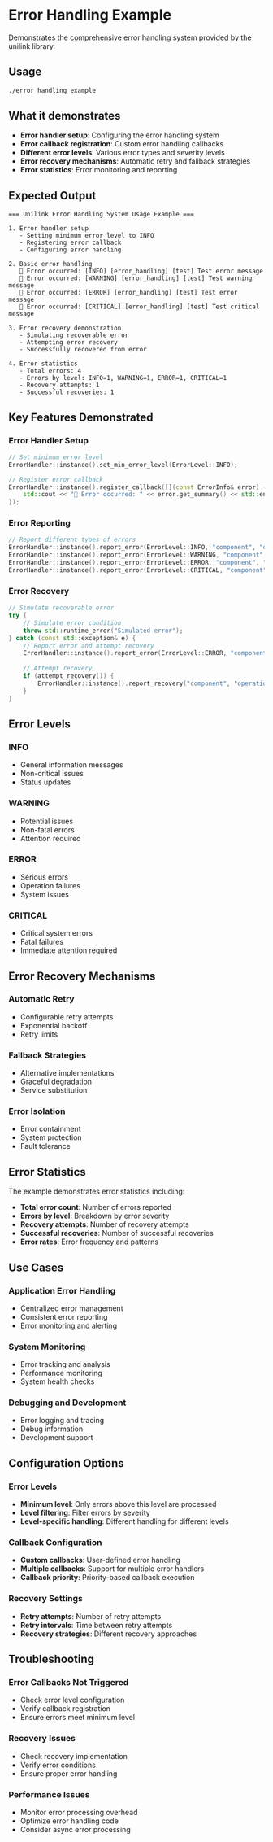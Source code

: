 # Error Handling Example

Demonstrates the comprehensive error handling system provided by the unilink library.

## Usage

```bash
./error_handling_example
```

## What it demonstrates

- **Error handler setup**: Configuring the error handling system
- **Error callback registration**: Custom error handling callbacks
- **Different error levels**: Various error types and severity levels
- **Error recovery mechanisms**: Automatic retry and fallback strategies
- **Error statistics**: Error monitoring and reporting

## Expected Output

```
=== Unilink Error Handling System Usage Example ===

1. Error handler setup
   - Setting minimum error level to INFO
   - Registering error callback
   - Configuring error handling

2. Basic error handling
   🚨 Error occurred: [INFO] [error_handling] [test] Test error message
   🚨 Error occurred: [WARNING] [error_handling] [test] Test warning message
   🚨 Error occurred: [ERROR] [error_handling] [test] Test error message
   🚨 Error occurred: [CRITICAL] [error_handling] [test] Test critical message

3. Error recovery demonstration
   - Simulating recoverable error
   - Attempting error recovery
   - Successfully recovered from error

4. Error statistics
   - Total errors: 4
   - Errors by level: INFO=1, WARNING=1, ERROR=1, CRITICAL=1
   - Recovery attempts: 1
   - Successful recoveries: 1
```

## Key Features Demonstrated

### Error Handler Setup
```cpp
// Set minimum error level
ErrorHandler::instance().set_min_error_level(ErrorLevel::INFO);

// Register error callback
ErrorHandler::instance().register_callback([](const ErrorInfo& error) {
    std::cout << "🚨 Error occurred: " << error.get_summary() << std::endl;
});
```

### Error Reporting
```cpp
// Report different types of errors
ErrorHandler::instance().report_error(ErrorLevel::INFO, "component", "operation", "Info message");
ErrorHandler::instance().report_error(ErrorLevel::WARNING, "component", "operation", "Warning message");
ErrorHandler::instance().report_error(ErrorLevel::ERROR, "component", "operation", "Error message");
ErrorHandler::instance().report_error(ErrorLevel::CRITICAL, "component", "operation", "Critical message");
```

### Error Recovery
```cpp
// Simulate recoverable error
try {
    // Simulate error condition
    throw std::runtime_error("Simulated error");
} catch (const std::exception& e) {
    // Report error and attempt recovery
    ErrorHandler::instance().report_error(ErrorLevel::ERROR, "component", "operation", e.what());
    
    // Attempt recovery
    if (attempt_recovery()) {
        ErrorHandler::instance().report_recovery("component", "operation", "Successfully recovered");
    }
}
```

## Error Levels

### INFO
- General information messages
- Non-critical issues
- Status updates

### WARNING
- Potential issues
- Non-fatal errors
- Attention required

### ERROR
- Serious errors
- Operation failures
- System issues

### CRITICAL
- Critical system errors
- Fatal failures
- Immediate attention required

## Error Recovery Mechanisms

### Automatic Retry
- Configurable retry attempts
- Exponential backoff
- Retry limits

### Fallback Strategies
- Alternative implementations
- Graceful degradation
- Service substitution

### Error Isolation
- Error containment
- System protection
- Fault tolerance

## Error Statistics

The example demonstrates error statistics including:
- **Total error count**: Number of errors reported
- **Errors by level**: Breakdown by error severity
- **Recovery attempts**: Number of recovery attempts
- **Successful recoveries**: Number of successful recoveries
- **Error rates**: Error frequency and patterns

## Use Cases

### Application Error Handling
- Centralized error management
- Consistent error reporting
- Error monitoring and alerting

### System Monitoring
- Error tracking and analysis
- Performance monitoring
- System health checks

### Debugging and Development
- Error logging and tracing
- Debug information
- Development support

## Configuration Options

### Error Levels
- **Minimum level**: Only errors above this level are processed
- **Level filtering**: Filter errors by severity
- **Level-specific handling**: Different handling for different levels

### Callback Configuration
- **Custom callbacks**: User-defined error handling
- **Multiple callbacks**: Support for multiple error handlers
- **Callback priority**: Priority-based callback execution

### Recovery Settings
- **Retry attempts**: Number of retry attempts
- **Retry intervals**: Time between retry attempts
- **Recovery strategies**: Different recovery approaches

## Troubleshooting

### Error Callbacks Not Triggered
- Check error level configuration
- Verify callback registration
- Ensure errors meet minimum level

### Recovery Issues
- Check recovery implementation
- Verify error conditions
- Ensure proper error handling

### Performance Issues
- Monitor error processing overhead
- Optimize error handling code
- Consider async error processing
